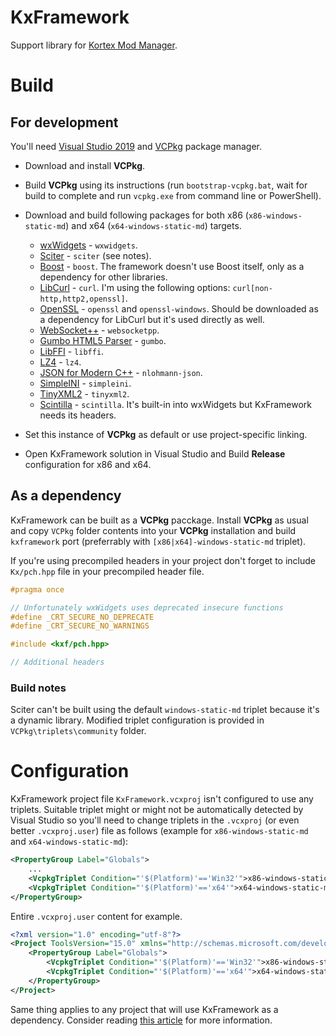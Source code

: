 # KxFramework
Support library for [Kortex Mod Manager](https://github.com/KerberX/Kortex-Mod-Manager).

# Build
## For development
You'll need [Visual Studio 2019](https://visualstudio.microsoft.com/) and [VCPkg](https://github.com/microsoft/vcpkg) package manager.

- Download and install **VCPkg**.
- Build **VCPkg** using its instructions (run `bootstrap-vcpkg.bat`, wait for build to complete and run `vcpkg.exe` from command line or PowerShell).
- Download and build following packages for both x86 (`x86-windows-static-md`) and x64 (`x64-windows-static-md`) targets.
	- [wxWidgets](https://www.wxwidgets.org) - `wxwidgets`.
	- [Sciter](https://github.com/c-smile/sciter-sdk) - `sciter` (see notes).
	- [Boost](https://www.boost.org) - `boost`. The framework doesn't use Boost itself, only as a dependency for other libraries.
	- [LibCurl](https://curl.haxx.se) - `curl`. I'm using the following options: `curl[non-http,http2,openssl]`.
	- [OpenSSL](https://www.openssl.org) - `openssl` and `openssl-windows`. Should be downloaded as a dependency for LibCurl but it's used directly as well.
	- [WebSocket++](https://github.com/zaphoyd/websocketpp) - `websocketpp`.
	- [Gumbo HTML5 Parser](https://github.com/google/gumbo-parser) - `gumbo`.
	- [LibFFI](https://github.com/libffi/libffi) - `libffi`.
	- [LZ4](https://github.com/lz4/lz4) - `lz4`.
	- [JSON for Modern C++](https://github.com/nlohmann/json) - `nlohmann-json`.
	- [SimpleINI](https://github.com/brofield/simpleini) - `simpleini`.
	- [TinyXML2](https://github.com/leethomason/tinyxml2) - `tinyxml2`.
	- [Scintilla](https://www.scintilla.org) - `scintilla`. It's built-in into wxWidgets but KxFramework needs its headers.
	
- Set this instance of **VCPkg** as default or use project-specific linking.
- Open KxFramework solution in Visual Studio and Build **Release** configuration for x86 and x64. 

## As a dependency
KxFramework can be built as a **VCPkg** pacckage. Install **VCPkg** as usual and copy `VCPkg` folder contents into your **VCPkg** installation and build `kxframework` port (preferrably with `[x86|x64]-windows-static-md` triplet).

If you're using precompiled headers in your project don't forget to include `Kx/pch.hpp` file in your precompiled header file.
```cpp
#pragma once

// Unfortunately wxWidgets uses deprecated insecure functions
#define _CRT_SECURE_NO_DEPRECATE
#define _CRT_SECURE_NO_WARNINGS

#include <kxf/pch.hpp>

// Additional headers
```

### Build notes
Sciter can't be built using the default `windows-static-md` triplet because it's a dynamic library. Modified triplet configuration  is provided in `VCPkg\triplets\community` folder.

# Configuration
KxFramework project file `KxFramework.vcxproj` isn't configured to use any triplets. Suitable triplet might or might not be automatically detected by Visual Studio so you'll need to change triplets in the `.vcxproj` (or even better `.vcxproj.user`) file as follows (example for `x86-windows-static-md` and `x64-windows-static-md`):
```xml
<PropertyGroup Label="Globals">
	...
	<VcpkgTriplet Condition="'$(Platform)'=='Win32'">x86-windows-static-md</VcpkgTriplet>
	<VcpkgTriplet Condition="'$(Platform)'=='x64'">x64-windows-static-md</VcpkgTriplet>
</PropertyGroup>
```
Entire `.vcxproj.user` content for example.
```xml
<?xml version="1.0" encoding="utf-8"?>
<Project ToolsVersion="15.0" xmlns="http://schemas.microsoft.com/developer/msbuild/2003">
	<PropertyGroup Label="Globals">
		<VcpkgTriplet Condition="'$(Platform)'=='Win32'">x86-windows-static-md</VcpkgTriplet>
		<VcpkgTriplet Condition="'$(Platform)'=='x64'">x64-windows-static-md</VcpkgTriplet>
	</PropertyGroup>
</Project>
```

Same thing applies to any project that will use KxFramework as a dependency. Consider reading [this article](https://devblogs.microsoft.com/cppblog/vcpkg-updates-static-linking-is-now-available) for more information.
